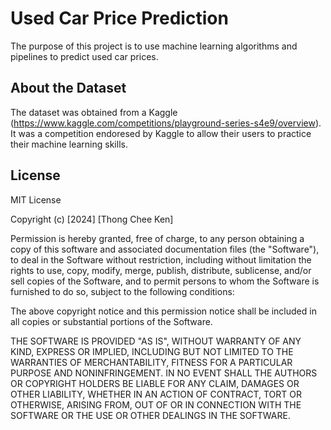 # Used Car Price Prediction
The purpose of this project is to use machine learning algorithms and pipelines to predict used car prices. 

## About the Dataset
The dataset was obtained from a Kaggle (https://www.kaggle.com/competitions/playground-series-s4e9/overview). It was a competition endoresed by Kaggle to allow their users to practice their machine learning skills. 


## License
MIT License

Copyright (c) [2024] [Thong Chee Ken]

Permission is hereby granted, free of charge, to any person obtaining a copy
of this software and associated documentation files (the "Software"), to deal
in the Software without restriction, including without limitation the rights
to use, copy, modify, merge, publish, distribute, sublicense, and/or sell
copies of the Software, and to permit persons to whom the Software is
furnished to do so, subject to the following conditions:

The above copyright notice and this permission notice shall be included in all
copies or substantial portions of the Software.

THE SOFTWARE IS PROVIDED "AS IS", WITHOUT WARRANTY OF ANY KIND, EXPRESS OR
IMPLIED, INCLUDING BUT NOT LIMITED TO THE WARRANTIES OF MERCHANTABILITY,
FITNESS FOR A PARTICULAR PURPOSE AND NONINFRINGEMENT. IN NO EVENT SHALL THE
AUTHORS OR COPYRIGHT HOLDERS BE LIABLE FOR ANY CLAIM, DAMAGES OR OTHER
LIABILITY, WHETHER IN AN ACTION OF CONTRACT, TORT OR OTHERWISE, ARISING FROM,
OUT OF OR IN CONNECTION WITH THE SOFTWARE OR THE USE OR OTHER DEALINGS IN THE
SOFTWARE.
